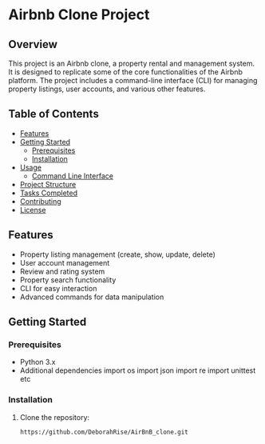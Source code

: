 # Airbnb Clone Project

## Overview

This project is an Airbnb clone, a property rental and management system. It is designed to replicate some of the core functionalities of the Airbnb platform. The project includes a command-line interface (CLI) for managing property listings, user accounts, and various other features.

## Table of Contents

- [Features](#features)
- [Getting Started](#getting-started)
  - [Prerequisites](#prerequisites)
  - [Installation](#installation)
- [Usage](#usage)
  - [Command Line Interface](#command-line-interface)
- [Project Structure](#project-structure)
- [Tasks Completed](#tasks-completed)
- [Contributing](#contributing)
- [License](#license)

## Features

- Property listing management (create, show, update, delete)
- User account management
- Review and rating system
- Property search functionality
- CLI for easy interaction
- Advanced commands for data manipulation

## Getting Started

### Prerequisites

- Python 3.x
- Additional dependencies
	import os
	import json
	import re
	import unittest
	etc

### Installation

1. Clone the repository:

   ```bash
   https://github.com/DeborahRise/AirBnB_clone.git

